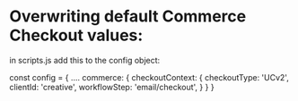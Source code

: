 # Overwriting default Commerce Checkout values:
in scripts.js
add this to the config object:

const config = {
  ....
  commerce: {
      checkoutContext: {
        checkoutType: 'UCv2',
        clientId: 'creative',
        workflowStep: 'email/checkout',
      }
    }
}
